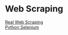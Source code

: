 
# Web Scraping

<a href="https://sensibledefaults.io/dont-scrape/"> Real Web Scraping  </a> <br>
<a href="https://selenium-python.readthedocs.io"> Python Selenium </a>
<br>
